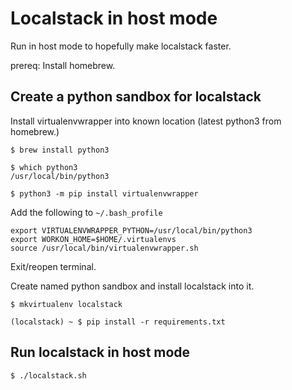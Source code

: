 # Localstack in host mode

Run in host mode to hopefully make localstack faster.

prereq: Install homebrew.

## Create a python sandbox for localstack

Install virtualenvwrapper into known location (latest python3 from homebrew.)

```
$ brew install python3

$ which python3
/usr/local/bin/python3

$ python3 -m pip install virtualenvwrapper
```

Add the following to `~/.bash_profile`

```
export VIRTUALENVWRAPPER_PYTHON=/usr/local/bin/python3
export WORKON_HOME=$HOME/.virtualenvs
source /usr/local/bin/virtualenvwrapper.sh
```

Exit/reopen terminal.

Create named python sandbox and install localstack into it.

```
$ mkvirtualenv localstack

(localstack) ~ $ pip install -r requirements.txt
```

## Run localstack in host mode

```
$ ./localstack.sh
```

